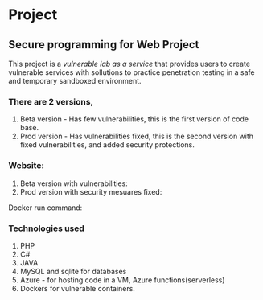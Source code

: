 # Project
## Secure programming for Web Project

This project is a *vulnerable lab as a service* that provides users to create vulnerable services with sollutions to practice penetration testing in a safe and temporary sandboxed environment.

### There are 2 versions,
1. Beta version - Has few vulnerabilities, this is the first version of code base.
2. Prod version - Has vulnerabilities fixed, this is the second version with fixed vulnerabilities, and added security protections.

### Website:
1. Beta version with vulnerabilities:
2. Prod version with security mesuares fixed: 

Docker run command:

### Technologies used 
1. PHP
2. C#
3. JAVA
4. MySQL and sqlite for databases
5. Azure - for hosting code in a VM, Azure functions(serverless)
6. Dockers for vulnerable containers.
